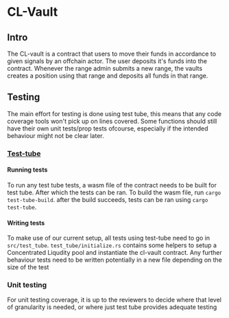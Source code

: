 # CL-Vault
## Intro
The CL-vault is a contract that users to move their funds in accordance to given signals by an offchain actor. The user deposits it's funds into the contract. Whenever the range admin submits a new range, the vaults creates a position using that range and deposits all funds in that range.

## Testing
The main effort for testing is done using test tube, this means that any code coverage tools won't pick up on lines covered.
Some functions should still have their own unit tests/prop tests ofcourse, especially if the intended behaviour might not be clear later.
### [Test-tube](https://github.com/osmosis-labs/test-tube)

#### Running tests
To run any test tube tests, a wasm file of the contract needs to be built for test tube. After which the tests can be ran.
To build the wasm file, run `cargo test-tube-build`. after the build succeeds, tests can be ran using `cargo test-tube`. 

#### Writing tests
To make use of our current setup, all tests using test-tube need to go in `src/test_tube`. `test_tube/initialize.rs` contains some helpers to setup 
a Concentrated Liqudity pool and instantiate the cl-vault contract. Any further behaviour tests need to be written potentially in a new file depending on the size of the test

### Unit testing
For unit testing coverage, it is up to the reviewers to decide where that level of granularity is needed, or where just test tube provides adequate testing
